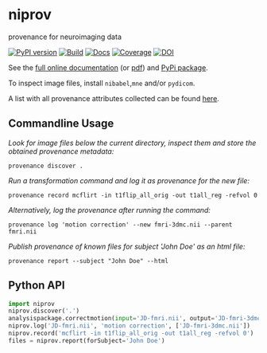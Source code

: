 niprov
======
provenance for neuroimaging data

[![PyPI version](https://badge.fury.io/py/niprov.svg)](http://badge.fury.io/py/niprov)
[![Build](https://travis-ci.org/ilogue/niprov.svg?branch=master)](https://travis-ci.org/ilogue/niprov)
[![Docs](https://readthedocs.org/projects/niprov/badge/?version=latest)](http://niprov.readthedocs.org/)
[![Coverage](https://img.shields.io/coveralls/ilogue/niprov.svg)](https://coveralls.io/r/ilogue/niprov)
[![DOI](https://zenodo.org/badge/7344/ilogue/niprov.svg)](http://dx.doi.org/10.5281/zenodo.13683)

See the [full online documentation](http://niprov.readthedocs.org/) (or [pdf](https://media.readthedocs.org/pdf/niprov/latest/niprov.pdf)) and [PyPi package](https://pypi.python.org/pypi/niprov).

To inspect image files, install `nibabel`,`mne` and/or `pydicom`.

A list with all provenance attributes collected can be found [here](http://niprov.readthedocs.org/en/latest/provenance-fields.html).

Commandline Usage
-----------------

*Look for image files below the current directory, inspect them and store the obtained provenance metadata:*
```shell
provenance discover .
```

*Run a transformation command and log it as provenance for the new file:*
```shell
provenance record mcflirt -in t1flip_all_orig -out t1all_reg -refvol 0
```

*Alternatively, log the provenance after running the command:*
```shell
provenance log 'motion correction' --new fmri-3dmc.nii --parent fmri.nii 
```

*Publish provenance of known files for subject 'John Doe' as an html file:*
```shell
provenance report --subject "John Doe" --html
```

Python API
-----------------

```python
import niprov
niprov.discover('.')
analysispackage.correctmotion(input='JD-fmri.nii', output='JD-fmri-3dmc.nii')
niprov.log('JD-fmri.nii', 'motion correction', ['JD-fmri-3dmc.nii'])
niprov.record('mcflirt -in t1flip_all_orig -out t1all_reg -refvol 0')
files = niprov.report(forSubject='John Doe')
```


